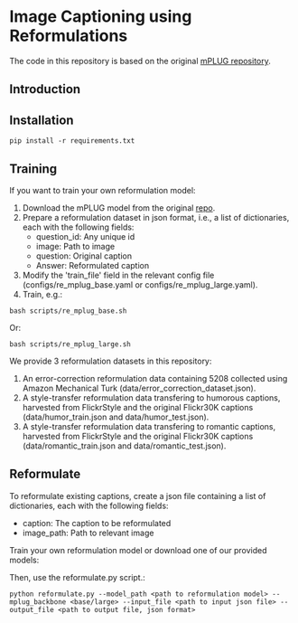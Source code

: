 # Image Captioning using Reformulations

The code in this repository is based on the original [mPLUG repository](https://github.com/alibaba/AliceMind/tree/main/mPLUG).

## Introduction

## Installation
```
pip install -r requirements.txt
```

## Training
If you want to train your own reformulation model:
1. Download the mPLUG model from the original [repo](https://github.com/alibaba/AliceMind/tree/main/mPLUG).
2. Prepare a reformulation dataset in json format, i.e., a list of dictionaries, each with the following fields:
   - question_id: Any unique id
   - image: Path to image
   - question: Original caption
   - Answer: Reformulated caption
3. Modify the 'train_file' field in the relevant config file (configs/re_mplug_base.yaml or configs/re_mplug_large.yaml).
4. Train, e.g.:
```
bash scripts/re_mplug_base.sh 
```
Or:
```
bash scripts/re_mplug_large.sh 
```

We provide 3 reformulation datasets in this repository:
1. An error-correction reformulation data containing 5208 collected using Amazon Mechanical Turk (data/error_correction_dataset.json).
2. A style-transfer reformulation data transfering to humorous captions, harvested from FlickrStyle and the original Flickr30K captions (data/humor_train.json and data/humor_test.json).
3. A style-transfer reformulation data transfering to romantic captions, harvested from FlickrStyle and the original Flickr30K captions (data/romantic_train.json and data/romantic_test.json).

## Reformulate
To reformulate existing captions, create a json file containing a list of dictionaries, each with the following fields:
- caption: The caption to be reformulated
- image_path: Path to relevant image

Train your own reformulation model or download one of our provided models:


Then, use the reformulate.py script.:
```
python reformulate.py --model_path <path to reformulation model> --mplug_backbone <base/large> --input_file <path to input json file> --output_file <path to output file, json format>
```
